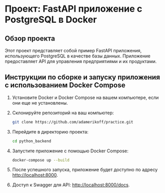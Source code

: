 # Проект: FastAPI приложение с PostgreSQL в Docker

## Обзор проекта
Этот проект представляет собой пример FastAPI приложения, использующего PostgreSQL в качестве базы данных. Приложение предоставляет API для управления предприятиями и их продуктами.

## Инструкции по сборке и запуску приложения с использованием Docker Compose

1. Установите Docker и Docker Compose на вашем компьютере, если они еще не установлены.

2. Склонируйте репозиторий на ваш компьютер:
    ```bash
    git clone https://github.com/adamerikoff/practice.git
    ```

3. Перейдите в директорию проекта:
    ```bash
    cd python_backend
    ```

5. Запустите приложение с помощью Docker Compose:
    ```bash
    docker-compose up --build
    ```

6. После успешного запуска, приложение будет доступно по адресу [http://localhost:8000](http://localhost:8000).

7. Доступ к Swagger для API: [http://localhost:8000/docs](http://localhost:8000/docs).
